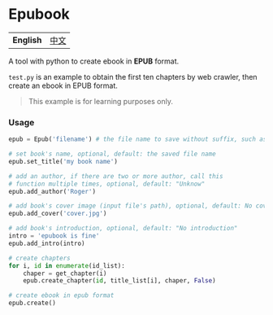 # Epubook

<table>
  <tr>
    <td><b>English</b></td>
    <td><a href="./README_ZH.md">中文</a></td>
  </tr>
</table>

A tool with python to create ebook in **EPUB** format.

`test.py` is an example to obtain the first ten chapters by web crawler, then 
create an ebook in EPUB format.

> This example is for learning purposes only.

### Usage
```python
epub = Epub('filename') # the file name to save without suffix, such as mybook

# set book's name, optional, default: the saved file name
epub.set_title('my book name')

# add an author, if there are two or more author, call this 
# function multiple times, optional, default: "Unknow"
epub.add_author('Roger')

# add book's cover image (input file's path), optional, default: No cover
epub.add_cover('cover.jpg')

# add book's introduction, optional, default: "No introduction"
intro = 'epubook is fine'
epub.add_intro(intro)

# create chapters
for i, id in enumerate(id_list):
    chaper = get_chapter(i)
    epub.create_chapter(id, title_list[i], chaper, False)

# create ebook in epub format
epub.create()

```